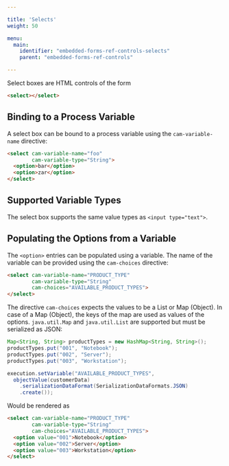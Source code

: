 ```yaml
---

title: 'Selects'
weight: 50

menu:
  main:
    identifier: "embedded-forms-ref-controls-selects"
    parent: "embedded-forms-ref-controls"

---
```


Select boxes are HTML controls of the form

```html
<select></select>
```

## Binding to a Process Variable

A select box can be bound to a process variable using the `cam-variable-name` directive:

```html
<select cam-variable-name="foo"
        cam-variable-type="String">
  <option>bar</option>
  <option>zar</option>
</select>
```

## Supported Variable Types

The select box supports the same value types as `<input type="text">`.

## Populating the Options from a Variable

The `<option>` entries can be populated using a variable. The name of the variable can be provided using the `cam-choices` directive:

```html
<select cam-variable-name="PRODUCT_TYPE"
        cam-variable-type="String"
        cam-choices="AVAILABLE_PRODUCT_TYPES">
</select>
```

The directive `cam-choices` expects the values to be a List or Map (Object). In case of a Map (Object), the keys of the map are used as values of the options. `java.util.Map` and  `java.util.List` are supported but must be serialized as JSON:

```java
Map<String, String> productTypes = new HashMap<String, String>();
productTypes.put("001", "Notebook");
productTypes.put("002", "Server");
productTypes.put("003", "Workstation");

execution.setVariable("AVAILABLE_PRODUCT_TYPES",  
  objectValue(customerData)
    .serializationDataFormat(SerializationDataFormats.JSON)
    .create());
```

Would be rendered as

```html
<select cam-variable-name="PRODUCT_TYPE"
        cam-variable-type="String"
        cam-choices="AVAILABLE_PRODUCT_TYPES">
  <option value="001">Notebook</option>
  <option value="002">Server</option>
  <option value="003">Workstation</option>
</select>
```
